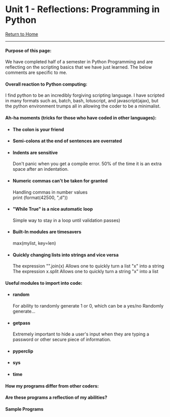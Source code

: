 # Unit 1 - Reflections: Programming in Python
[Return to Home](https://angie-gh.github.io/adix.github.io/)


*********************************************************************************** 


#### Purpose of this page:
We have completed half of a semester in Python Programming and are reflecting on the scripting basics that we have just learned.  The below comments are specific to me.

#### Overall reaction to Python computing:
I find python to be an incredibly forgiving scripting language. I have scripted in many formats such as, batch, bash, lotuscript, and javascript(ajax), but the python environment trumps all in allowing the coder to be a minimalist.    

#### Ah-ha moments (tricks for those who have coded in other languages):
- #### The colon is your friend
- #### Semi-colons at the end of sentences are overrated
- #### Indents are sensitive
	Don't panic when you get a compile error.  50% of the time it is an extra space after an indentation.
- #### Numeric commas can't be taken for granted
	Handling commas in number values
	<br/>print (format(42500, ",d"))
- #### "While True" is a nice automatic loop
	Simple way to stay in a loop until validation passes)
- #### Built-In modules are timesavers
	max(mylist, key=len)
- #### Quickly changing lists into strings and vice versa
	The expression "".join(x)    Allows one to quickly turn a list "x" into a string
	The expression x.split    Allows one to quickly turn a string "x" into a list

#### Useful modules to import into code:
- #### random
	For ability to randomly generate 1 or 0, which can be a yes/no 
	Randomly generate...
- #### getpass
	Extremely important to hide a user's input when they are typing a password or other secure piece of information.
- #### pyperclip

- #### sys

- #### time

#### How my programs differ from other coders:

#### Are these programs a reflection of my abilities?

#### Sample Programs






